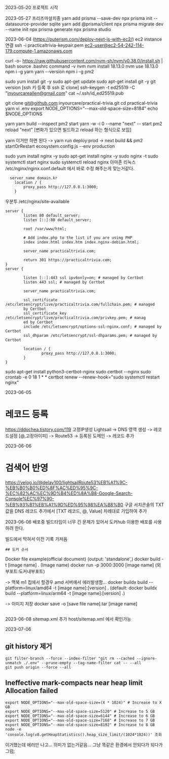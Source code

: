 2023-05-20
프로젝트 시작

2023-05-27
프리즈마설치중
yarn add prisma --save-dev
npx prisma init --datasource-provider sqlite
yarn add @prisma/client
npx prisma migrate dev --name init
npx prisma generate
npx prisma studio

2023-06-04 (https://puterism.com/deploy-next-js-with-ec2/)
ec2 instance 연결
ssh -i practicaltrivia-keypair.pem ec2-user@ec2-54-242-114-179.compute-1.amazonaws.com

curl -o- https://raw.githubusercontent.com/nvm-sh/nvm/v0.38.0/install.sh | bash
source .bashrc
command -v nvm
nvm install 18.13.0
nvm use 18.13.0
npm i -g yarn
yarn --version
npm i -g pm2

sudo yum install git -y
sudo apt-get update
sudo apt-get install git -y
git version
[ssh 키 등록 후 ssh 로 clone]
ssh-keygen -t ed25519 -C "inyourcareallen@gmail.com"
cat ~/.ssh/id_ed25519.pub

git clone git@github.com:inyourcare/practical-trivia.git
cd practical-trivia
yarn
vi .env
export NODE_OPTIONS="--max-old-space-size=8184" 
echo $NODE_OPTIONS

yarn
yarn build --inspect
pm2 start yarn -w -i 0 --name "next" -- start
pm2 reload "next"
[변화가 있으면 빌드하고 reload 하는 형식으로 보임]

yarn
이거만 하면 된다 -> yarn run deploy:prod -> next build && pm2 startOrRestart ecosystem.config.js --env production

sudo yum install nginx -y
sudo apt-get install nginx -y
sudo nginx -t
sudo systemctl start nginx
sudo systemctl reload nginx
아마존 리눅스 /etc/nginx/nginx.conf.default 에서 바로 수정 해주는게 맞는거같다.
```
  server_name domain.kr
	location / {
		proxy_pass http://127.0.0.1:3000;
	}
```
우분투 /etc/nginx/site-available
```
server {
        listen 80 default_server;
        listen [::]:80 default_server;

        root /var/www/html;

        # Add index.php to the list if you are using PHP
        index index.html index.htm index.nginx-debian.html;

        server_name practicaltrivia.com;

        return 301 https://practicaltrivia.com;
}
server {
  
        listen [::]:443 ssl ipv6only=on; # managed by Certbot
        listen 443 ssl; # managed by Certbot

        server_name practicaltrivia.com;

        ssl_certificate /etc/letsencrypt/live/practicaltrivia.com/fullchain.pem; # managed
        by Certbot
        ssl_certificate_key /etc/letsencrypt/live/practicaltrivia.com/privkey.pem; # manag
        ed by Certbot
        include /etc/letsencrypt/options-ssl-nginx.conf; # managed by Certbot
        ssl_dhparam /etc/letsencrypt/ssl-dhparams.pem; # managed by Certbot

        location / {
                proxy_pass http://127.0.0.1:3000;
        }
}
```

sudo apt-get install python3-certbot-nginx
sudo certbot --nginx
sudo crontab -e
0 18 1 * * certbot renew --renew-hook="sudo systemctl restart nginx"







2023-06-05

# 레코드 등록
https://ddochea.tistory.com/119
고정IP생성
Lightsail -> DNS 영역 생성 -> 레코드설정 [@,고정아이피] -> 
Route53 -> 등록된 도메인 -> 레코드 추가 


2023-06-06

# 검색어 반영
https://velog.io/@delay100/lightsailRoute53%EB%A1%9C-%EB%B0%B0%ED%8F%AC%ED%95%9C-%EC%82%AC%EC%9D%B4%ED%8A%B8-Google-Search-Console%EC%97%90-%EB%93%B1%EB%A1%9D%ED%95%98%EA%B8%B0
구글 서치콘솔의 TXT 값을 DNS 레코드 추가에서 [TXT 레코드, @, Value] 차례대로 기입하여 추가


2023-06-06
배포중 빌드타임이 너무 긴 문제가 있어서 도커hub 이용한 배포를 사용하려 한다.

빌드에서 막혀서 이전 기록 가져옴 
```
## 도커 순서
```
Docker file example(official document) (output: 'standalone',)
docker build -t [image name] .    (Image name)
docker run -p 3000:3000 [image name] (외부포트:도커내부포트)

-> 맥북 m1 칩에서 할경우 amd 서버에서 에러발생함...
docker buildx build --platform=linux/amd64 -t [image name]:[version] . 
(default: docker buildx build --platform=linux/arm64 -t [image name]:[version] .)

-> 이미지 저장
docker save -o [save file name].tar [image name]
```
```


2023-06-08
sitemap.xml 추가 host/sitemap.xml 에서 확인가능

2023-07-06
## git history 제거
```
git filter-branch --force --index-filter "git rm --cached --ignore-unmatch ./.env" --prune-empty --tag-name-filter cat -- --all
git push origin --force --all
```

## Ineffective mark-compacts near heap limit Allocation failed
```
export NODE_OPTIONS="--max-old-space-size=(X * 1024)" # Increase to X GB
export NODE_OPTIONS="--max-old-space-size=5120" # Increase to 5 GB
export NODE_OPTIONS="--max-old-space-size=6144" # Increase to 6 GB
export NODE_OPTIONS="--max-old-space-size=7168" # Increase to 7 GB
export NODE_OPTIONS="--max-old-space-size=8192" # Increase to 8 GB
node -e 'console.log(v8.getHeapStatistics().heap_size_limit/(1024*1024))' 조회
```
이거했는데 에러만 나고... 의미가 없는거같음...
그냥 똑같은 환경에서 안되다가 되다가 그럼;